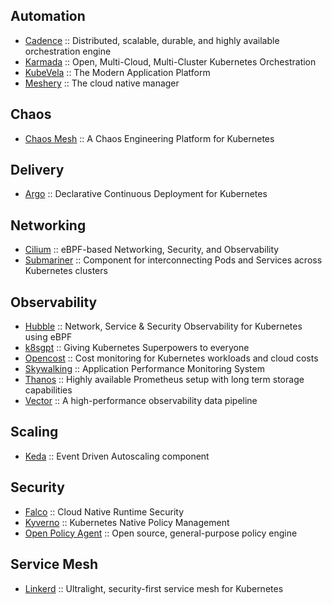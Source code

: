 ## Automation

* [Cadence](https://cadenceworkflow.io/) :: Distributed, scalable, durable, and highly available orchestration engine
* [Karmada](https://karmada.io) :: Open, Multi-Cloud, Multi-Cluster Kubernetes Orchestration
* [KubeVela](https://kubevela.io) :: The Modern Application Platform
* [Meshery](https://meshery.io/) ::  The cloud native manager


## Chaos

* [Chaos Mesh](https://chaos-mesh.org/) :: A Chaos Engineering Platform for Kubernetes


## Delivery

* [Argo](https://argo-cd.readthedocs.io/) :: Declarative Continuous Deployment for Kubernetes


## Networking

* [Cilium](https://github.com/cilium/cilium) ::  eBPF-based Networking, Security, and Observability
* [Submariner](https://submariner.io) :: Component for interconnecting Pods and Services across Kubernetes clusters


## Observability

* [Hubble](https://github.com/cilium/hubble) :: Network, Service & Security Observability for Kubernetes using eBPF
* [k8sgpt](http://k8sgpt.ai/) :: Giving Kubernetes Superpowers to everyone
* [Opencost](http://opencost.io/) :: Cost monitoring for Kubernetes workloads and cloud costs
* [Skywalking](https://skywalking.apache.org/) :: Application Performance Monitoring System
* [Thanos](https://thanos.io/) ::  Highly available Prometheus setup with long term storage capabilities
* [Vector](https://vector.dev/) :: A high-performance observability data pipeline


## Scaling

* [Keda](https://keda.sh/) :: Event Driven Autoscaling component


## Security

* [Falco](https://falco.org/) ::  Cloud Native Runtime Security
* [Kyverno](https://kyverno.io/) ::  Kubernetes Native Policy Management
* [Open Policy Agent](https://www.openpolicyagent.org/) ::  Open source, general-purpose policy engine


## Service Mesh

* [Linkerd](https://linkerd.io/) :: Ultralight, security-first service mesh for Kubernetes


